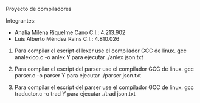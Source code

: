 
Proyecto de compiladores

Integrantes: 
- Analía Milena Riquelme Cano C.I.: 4.213.902
- Luis Alberto Méndez Rains C.I.: 4.810.026

1) Para compilar el escript el lexer use el compilador GCC de linux. gcc analexico.c -o anlex
Y para ejecutar ./anlex json.txt

2) Para compilar el escript del parser use el compilador GCC de linux. gcc parser.c -o parser
Y para ejecutar ./parser json.txt

3) Para compilar el escript del parser use el compilador GCC de linux. gcc traductor.c -o trad
Y para ejecutar ./trad json.txt
